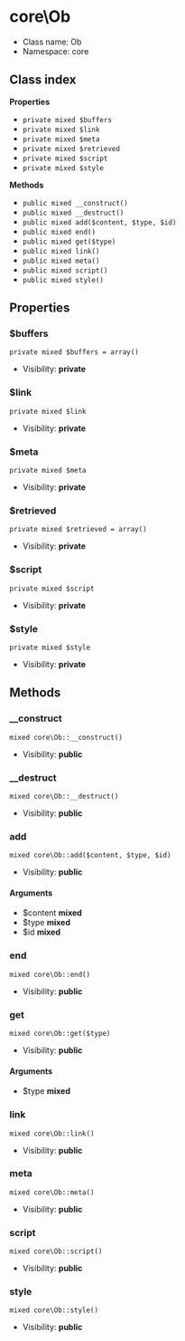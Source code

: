 # core\Ob






* Class name: Ob
* Namespace: core




## Class index

**Properties**
* `private mixed $buffers`
* `private mixed $link`
* `private mixed $meta`
* `private mixed $retrieved`
* `private mixed $script`
* `private mixed $style`

**Methods**
* `public mixed __construct()`
* `public mixed __destruct()`
* `public mixed add($content, $type, $id)`
* `public mixed end()`
* `public mixed get($type)`
* `public mixed link()`
* `public mixed meta()`
* `public mixed script()`
* `public mixed style()`







Properties
----------


### $buffers

```
private mixed $buffers = array()
```





* Visibility: **private**


### $link

```
private mixed $link
```





* Visibility: **private**


### $meta

```
private mixed $meta
```





* Visibility: **private**


### $retrieved

```
private mixed $retrieved = array()
```





* Visibility: **private**


### $script

```
private mixed $script
```





* Visibility: **private**


### $style

```
private mixed $style
```





* Visibility: **private**


Methods
-------


### __construct

```
mixed core\Ob::__construct()
```





* Visibility: **public**



### __destruct

```
mixed core\Ob::__destruct()
```





* Visibility: **public**



### add

```
mixed core\Ob::add($content, $type, $id)
```





* Visibility: **public**

#### Arguments

* $content **mixed**
* $type **mixed**
* $id **mixed**



### end

```
mixed core\Ob::end()
```





* Visibility: **public**



### get

```
mixed core\Ob::get($type)
```





* Visibility: **public**

#### Arguments

* $type **mixed**



### link

```
mixed core\Ob::link()
```





* Visibility: **public**



### meta

```
mixed core\Ob::meta()
```





* Visibility: **public**



### script

```
mixed core\Ob::script()
```





* Visibility: **public**



### style

```
mixed core\Ob::style()
```





* Visibility: **public**


